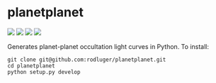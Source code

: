 # planetplanet
<p><a href="https://travis-ci.com/rodluger/planetplanet"><img src="https://travis-ci.com/rodluger/planetplanet.svg?token=jABaFLLgJNHTWSqkT7CM&branch=master"/></a>
<a href="https://raw.githubusercontent.com/rodluger/planetplanet/master/LICENSE?token=AI5FKxGMJTv55h2EE_AuXW2gofnIaRDeks5Zm0unwA%3D%3D"><img src="https://img.shields.io/badge/license-GPL-3399ff.svg?style=flat"/></a>
<a href="#"><img src="https://img.shields.io/badge/read-the_paper-ff69b4.svg?style=flat"/></a>
<a href="http://staff.washington.edu/rodluger/planetplanet/index.html"><img src="https://img.shields.io/badge/read-the_docs-blue.svg?style=flat"/></a>
</p>
Generates planet-planet occultation light curves in Python. To install:

```
git clone git@github.com:rodluger/planetplanet.git
cd planetplanet
python setup.py develop
```

